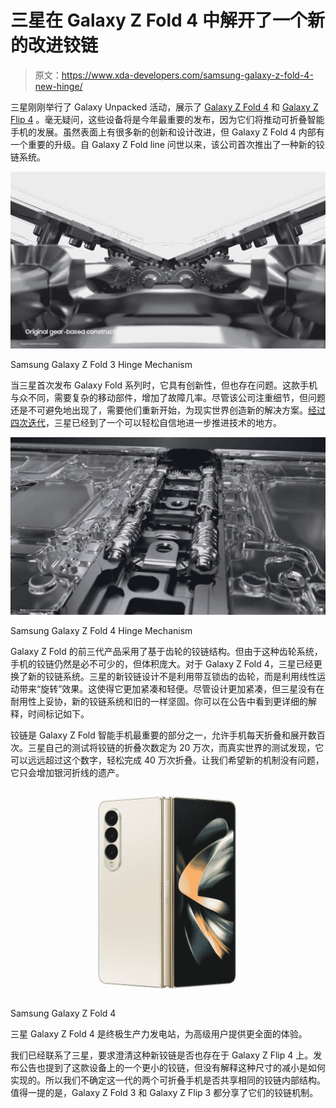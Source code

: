 # 三星在 Galaxy Z Fold 4 中解开了一个新的改进铰链

> 原文：<https://www.xda-developers.com/samsung-galaxy-z-fold-4-new-hinge/>

三星刚刚举行了 Galaxy Unpacked 活动，展示了 [Galaxy Z Fold 4](https://www.xda-developers.com/samsung-galaxy-z-fold-4-hands-on/) 和 [Galaxy Z Flip 4](https://www.xda-developers.com/samsung-galaxy-z-flip-4-hands-on/) 。毫无疑问，这些设备将是今年最重要的发布，因为它们将推动可折叠智能手机的发展。虽然表面上有很多新的创新和设计改进，但 Galaxy Z Fold 4 内部有一个重要的升级。自 Galaxy Z Fold line 问世以来，该公司首次推出了一种新的铰链系统。

 <picture>![Galaxy Z Fold 3 Hinge Mechanism ](img/9778f6b26a1688d063041adbd77256e6.png)</picture> 

Samsung Galaxy Z Fold 3 Hinge Mechanism

当三星首次发布 Galaxy Fold 系列时，它具有创新性，但也存在问题。这款手机与众不同，需要复杂的移动部件，增加了故障几率。尽管该公司注重细节，但问题还是不可避免地出现了，需要他们重新开始，为现实世界创造新的解决方案。[经过四次迭代](https://www.xda-developers.com/samsung-galaxy-z-fold-1-to-4-evolution/)，三星已经到了一个可以轻松自信地进一步推进技术的地方。

 <picture>![Galaxy Z Fold 4 Hinge Mechanism](img/11021a4747707ca83c0092418ffde107.png)</picture> 

Samsung Galaxy Z Fold 4 Hinge Mechanism

Galaxy Z Fold 的前三代产品采用了基于齿轮的铰链结构。但由于这种齿轮系统，手机的铰链仍然是必不可少的，但体积庞大。对于 Galaxy Z Fold 4，三星已经更换了新的铰链系统。三星的新铰链设计不是利用带互锁齿的齿轮，而是利用线性运动带来“旋转”效果。这使得它更加紧凑和轻便。尽管设计更加紧凑，但三星没有在耐用性上妥协，新的铰链系统和旧的一样坚固。你可以在公告中看到更详细的解释，时间标记如下。

铰链是 Galaxy Z Fold 智能手机最重要的部分之一，允许手机每天折叠和展开数百次。三星自己的测试将铰链的折叠次数定为 20 万次，而真实世界的测试发现，它可以远远超过这个数字，轻松完成 40 万次折叠。让我们希望新的机制没有问题，它只会增加银河折线的遗产。

 <picture>![The Galaxy Z Fold 4 is available to buy from Samsung. Through its website, you get access to a fourth, exclusive color and an optional discount through an eligible trade-in.](img/7aac5f1bea6abcb9d3e6054d147a2ca9.png)</picture> 

Samsung Galaxy Z Fold 4

三星 Galaxy Z Fold 4 是终极生产力发电站，为高级用户提供更全面的体验。

我们已经联系了三星，要求澄清这种新铰链是否也存在于 Galaxy Z Flip 4 上。发布公告也提到了这款设备上的一个更小的铰链，但没有解释这种尺寸的减小是如何实现的。所以我们不确定这一代的两个可折叠手机是否共享相同的铰链内部结构。值得一提的是，Galaxy Z Fold 3 和 Galaxy Z Flip 3 都分享了它们的铰链机制。